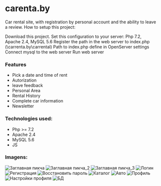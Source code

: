 # carenta.by
Car rental site, with registration by personal account and the ability to leave a review.
How to setup this project:

 Download this project.
 Set this configuration to your server: Php 7.2,  Apache 2.4, MySQL 5.6
 Register the path in the web server to index.php (\carrenta.by\carrental)
 Path to index.php define in OpenServer settings
 Сonnect mysql to the web server
 Run web server
 ### Features
* Pick a date and time of rent 
* Autorization 
* leave feedback
* Personal Area
* Rental History
* Complete car information
* Newsletter

### Technologies used:
* Php >= 7.2
* Apache 2.4
* MySQL 5.6
* JS 
### Imagens:
![Заглавная пикча](https://github.com/Pavliashvilli/carenta.by/blob/master/carrental/admin/img/Screen_preview/Glav_screen.png)
![Заглавная пикча_2](https://github.com/Pavliashvilli/carenta.by/blob/master/carrental/admin/img/Screen_preview/Glav_screen2.png)
![Заглавная пикча_3](https://github.com/Pavliashvilli/carenta.by/blob/master/carrental/admin/img/Screen_preview/Glav_screen3png.png)
![Логин](https://github.com/Pavliashvilli/carenta.by/blob/master/carrental/admin/img/Screen_preview/Login.png)
![Регистрация](https://github.com/Pavliashvilli/carenta.by/blob/master/carrental/admin/img/Screen_preview/Registry.png)
![Восстановить пароль](https://github.com/Pavliashvilli/carenta.by/blob/master/carrental/admin/img/Screen_preview/Uppload_password.png)
![Каталог](https://github.com/Pavliashvilli/carenta.by/blob/master/carrental/admin/img/Screen_preview/Katalog.png)
![Авто](https://github.com/Pavliashvilli/carenta.by/blob/master/carrental/admin/img/Screen_preview/Avto.png)
![Профиль](https://github.com/Pavliashvilli/carenta.by/blob/master/carrental/admin/img/Screen_preview/Profile.png)
![Настройки профиля](https://github.com/Pavliashvilli/carenta.by/blob/master/carrental/admin/img/Screen_preview/Setting_profile.png)
![БД](https://github.com/Pavliashvilli/carenta.by/blob/master/carrental/admin/img/Screen_preview/Php_myadmin.png)
